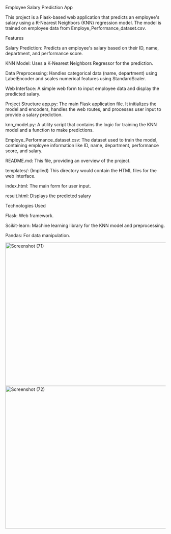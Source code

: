 Employee Salary Prediction App

This project is a Flask-based web application that predicts an employee's salary using a K-Nearest Neighbors (KNN) regression model. The model is trained on employee data from Employe_Performance_dataset.csv.

Features

Salary Prediction: Predicts an employee's salary based on their ID, name, department, and performance score.

KNN Model: Uses a K-Nearest Neighbors Regressor for the prediction.

Data Preprocessing: Handles categorical data (name, department) using LabelEncoder and scales numerical features using StandardScaler.

Web Interface: A simple web form to input employee data and display the predicted salary.

Project Structure
app.py: The main Flask application file. It initializes the model and encoders, handles the web routes, and processes user input to provide a salary prediction.

knn_model.py: A utility script that contains the logic for training the KNN model and a function to make predictions.

Employe_Performance_dataset.csv: The dataset used to train the model, containing employee information like ID, name, department, performance score, and salary.

README.md: This file, providing an overview of the project.

templates/: (Implied) This directory would contain the HTML files for the web interface.

index.html: The main form for user input.

result.html: Displays the predicted salary

Technologies Used

Flask: Web framework.

Scikit-learn: Machine learning library for the KNN model and preprocessing.

Pandas: For data manipulation. 

<img width="737" height="449" alt="Screenshot (71)" src="https://github.com/user-attachments/assets/90efaf22-71f4-4273-84c6-6054a891b861" />
<img width="747" height="447" alt="Screenshot (72)" src="https://github.com/user-attachments/assets/27f0e4cf-d057-47e4-80f5-0594d3b5175f" />


